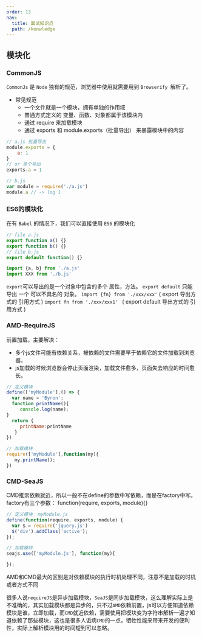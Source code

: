 ```yaml
---
order: 13
nav:
  title: 面试知识点
  path: /konwledge
---
```


## 模块化

### CommonJS
`CommonJs` 是 `Node` 独有的规范，浏览器中使用就需要用到 `Browserify `解析了。
- 常见规范
  - 一个文件就是一个模块，拥有单独的作用域
  - 普通方式定义的 变量、函数、对象都属于该模块内
  - 通过 require 来加载模块
  - 通过 exports 和 module.exports（批量导出） 来暴露模块中的内容

```js
// a.js 批量导出
module.exports = {
    a: 1
}
// or 单个导出
exports.a = 1

// b.js
var module = require('./a.js')
module.a // -> log 1

```

### ES6的模块化
在有 `Babel` 的情况下，我们可以直接使用 `ES6` 的模块化
```js
// file a.js
export function a() {}
export function b() {}
// file b.js
export default function() {}

import {a, b} from './a.js'
import XXX from './b.js'
```
`export`可以导出的是一个对象中包含的多个 属性，方法。
`export default`  只能导出 一个 可以不具名的 对象。
`import {fn} from './xxx/xxx'`  ( export 导出方式的 引用方式 )
`import fn from './xxx/xxx1' `   ( export default 导出方式的 引用方式 )


### AMD-RequireJS 
前置加载，主要解决：
- 多个js文件可能有依赖关系，被依赖的文件需要早于依赖它的文件加载到浏览器。
- js加载的时候浏览器会停止页面渲染，加载文件愈多，页面失去响应的时间愈长。

```js
// 定义模块
define(['myModule'],() => {
  var name = 'Byron';
  function printName(){
     console.log(name);
}
  return {
     printName:printName
   }
})

// 加载模块
require(['myModule'],function(my){
   my.printName();
})
```

### CMD-SeaJS 

CMD推崇依赖就近，所以一般不在define的参数中写依赖，而是在factory中写。factory有三个参数：
function(require, exports, module){}

```js
// 定义模块  myModule.js
define(function(require, exports, module) {
  var $ = require('jquery.js')
  $('div').addClass('active');
});

// 加载模块
seajs.use(['myModule.js'], function(my){

});
```

AMD和CMD最大的区别是对依赖模块的执行时机处理不同，注意不是加载的时机或者方式不同

很多人说`requireJS`是异步加载模块，`SeaJS`是同步加载模块，这么理解实际上是不准确的，其实加载模块都是异步的，只不过`AMD`依赖前置，js可以方便知道依赖模块是谁，立即加载，而`CMD`就近依赖，需要使用把模块变为字符串解析一遍才知道依赖了那些模块，这也是很多人诟病`CMD`的一点，牺牲性能来带来开发的便利性，实际上解析模块用的时间短到可以忽略。


